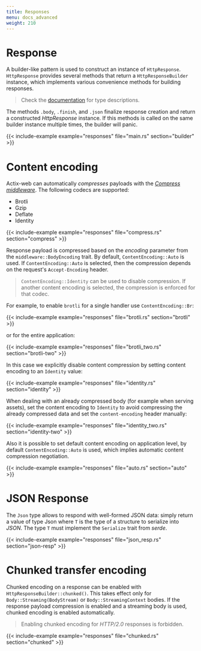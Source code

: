 ```yaml
---
title: Responses
menu: docs_advanced
weight: 210
---
```


# Response

A builder-like pattern is used to construct an instance of `HttpResponse`.  `HttpResponse`
provides several methods that return a `HttpResponseBuilder` instance, which implements
various convenience methods for building responses.

> Check the [documentation][responsebuilder] for type descriptions.

The methods `.body`, `.finish`, and `.json` finalize response creation and return a
constructed *HttpResponse* instance. If this methods is called on the same builder
instance multiple times, the builder will panic.

{{< include-example example="responses" file="main.rs" section="builder" >}}

# Content encoding

Actix-web can automatically *compresses* payloads with the [*Compress middleware*][compressmidddleware].
The following codecs are supported:

* Brotli
* Gzip
* Deflate
* Identity

{{< include-example example="responses" file="compress.rs" section="compress" >}}

Response payload is compressed based on the *encoding* parameter from the
`middleware::BodyEncoding` trait.  By default, `ContentEncoding::Auto` is used. If
`ContentEncoding::Auto` is selected, then the compression depends on the request's
`Accept-Encoding` header.

> `ContentEncoding::Identity` can be used to disable compression.
> If another content encoding is selected, the compression is enforced for that codec.

For example, to enable `brotli` for a single handler use `ContentEncoding::Br`:

{{< include-example example="responses" file="brotli.rs" section="brotli" >}}

or for the entire application:

{{< include-example example="responses" file="brotli_two.rs" section="brotli-two" >}}

In this case we explicitly disable content compression by setting content encoding to
an `Identity` value:

{{< include-example example="responses" file="identity.rs" section="identity" >}}

When dealing with an already compressed body (for example when serving assets),
set the content encoding to `Identity` to avoid compressing the already compressed
data and set the `content-encoding` header manually:

{{< include-example example="responses" file="identity_two.rs" section="identity-two" >}}

Also it is possible to set default content encoding on application level, by
default `ContentEncoding::Auto` is used, which implies automatic content compression
negotiation.

{{< include-example example="responses" file="auto.rs" section="auto" >}}

# JSON Response

The `Json` type allows to respond with well-formed JSON data: simply return a value of
type Json<T> where `T` is the type of a structure to serialize into *JSON*.
The type `T` must implement the `Serialize` trait from *serde*.

{{< include-example example="responses" file="json_resp.rs" section="json-resp" >}}

# Chunked transfer encoding

Chunked encoding on a response can be enabled with `HttpResponseBuilder::chunked()`.
This takes effect only for `Body::Streaming(BodyStream)` or `Body::StreamingContext` bodies.
If the response payload compression is enabled and a streaming body is used, chunked encoding
is enabled automatically.

> Enabling chunked encoding for *HTTP/2.0* responses is forbidden.

{{< include-example example="responses" file="chunked.rs" section="chunked" >}}

[responsebuilder]: https://docs.rs/actix-web/2/actix_web/dev/struct.HttpResponseBuilder.html
[compressmidddleware]: https://docs.rs/actix-web/2/actix_web/middleware/struct.Compress.html
